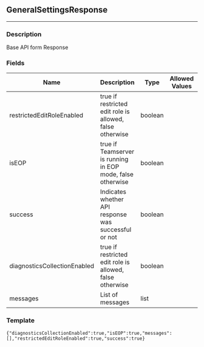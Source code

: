 ## GeneralSettingsResponse
---
### Description
Base API form Response
### Fields
| Name | Description | Type | Allowed Values | Required |
| ---- | ----------- | ---- | -------------- | -------- |
| restrictedEditRoleEnabled | true if restricted edit role is allowed, false otherwise | boolean |  | false |
| isEOP | true if Teamserver is running in EOP mode, false otherwise | boolean |  | false |
| success | Indicates whether API response was successful or not | boolean |  | false |
| diagnosticsCollectionEnabled | true if restricted edit role is allowed, false otherwise | boolean |  | false |
| messages | List of messages | list |  | false |
### Template
```
{"diagnosticsCollectionEnabled":true,"isEOP":true,"messages":[],"restrictedEditRoleEnabled":true,"success":true}
```
